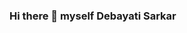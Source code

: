 ### Hi there 👋 myself Debayati Sarkar

<!--
**marvel-yati/marvel-yati** is a ✨ _special_ ✨ repository because its `README.md` (this file) appears on your GitHub profile.

Here are some ideas to get you started:

- 🔭 I’m currently working as a Trainee at FunctionUp
- 🌱 I’m currently learning Bacend
- 👯 I’m looking to collaborate on YouTube
- 🤔 I’m looking for help with great people
- 💬 Ask me about code, programming
- 📫 How to reach me: debayatisarkar@gmail.com
- 😄 Pronouns: ...
- ⚡ Fun fact: ...
-->
